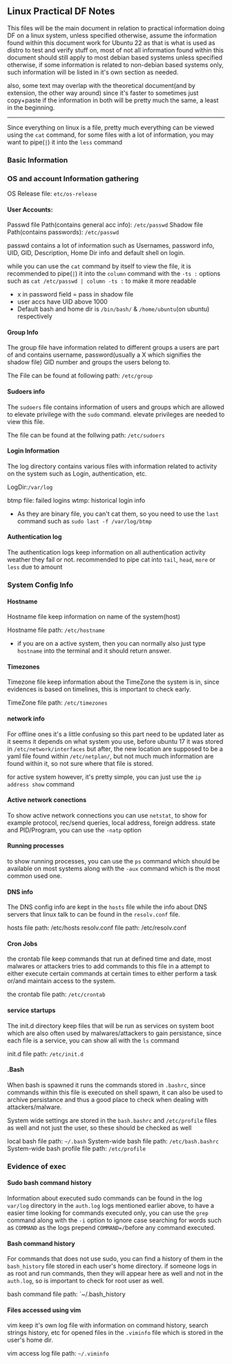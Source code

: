 ## Linux Practical DF Notes

This files will be the main document in relation to practical information doing DF on a linux system, unless specified otherwise, assume the information found within this document work for Ubuntu 22 as that is what is used as distro to test and verify stuff on, most of not all information found within this document should still apply to most debian based systems unless specified otherwise, if some information is related to non-debian based systems only, such information will be listed in it's own section as needed.

also, some text may overlap with the theoretical document(and by extension, the other way around) since it's faster to sometimes just copy+paste if the information in both will be pretty much the same, a least in the beginning.

-------------------------------------------------------------------------

Since everything on linux is a file, pretty much everything can be viewed using the `cat` command, for some files with a lot of information, you may want to pipe(`|`) it into the `less` command


### Basic Information

### OS and account Information gathering

OS Release file: `etc/os-release`

#### User Accounts:

Passwd file Path(contains general acc info): `/etc/passwd`
Shadow file Path(contains passwords): `/etc/passwd`

passwd contains a lot of information such as Usernames, password info, UID, GID, Description, Home Dir info and default shell on login.

while you can use the `cat` command by itself to view the file, it is recommended to pipe(`|`) it into the `column` command with the `-ts :` options such as `cat /etc/passwd | column -ts :` to make it more readable

+ x in password field = pass in shadow file
+ user accs have UID above 1000
+ Default bash and home dir is `/bin/bash/` & `/home/ubuntu`(on ubuntu) respectively

#### Group Info

The group file have information related to different groups a users are part of and contains username, password(usually a X which signifies the shadow file) GID number and groups the users belong to.

The File can be found at following path: `/etc/group`

#### Sudoers info

The `sudoers` file contains information of users and groups which are allowed to elevate privilege with the `sudo` command. elevate privileges are needed to view this file.

The file can be found at the follwing path: `/etc/sudoers`

#### Login Information

The log directory contains various files with information related to activity on the system such as Login, authentication, etc. 

LogDir:`/var/log`

btmp file: failed logins 
wtmp: historical login info

+ As they are binary file, you can't cat them, so you need to use the `last` command such as `sudo last -f /var/log/btmp`

#### Authentication log

The authentication logs keep information on all authentication activity weather they fail or not. recommended to pipe cat into `tail`, `head`, `more` or `less` due to amount

### System Config Info

#### Hostname

Hostname file keep information on name of the system(host)

Hostname file path: `/etc/hostname`

+ if you are on a active system, then you can normally also just type `hostname` into the terminal and it should return answer.

#### Timezones

Timezone file keep information about the TimeZone the system is in, since evidences is based on timelines, this is important to check early.

TimeZone file path: `/etc/timezones`

#### network info

For offline ones it's a little confusing so this part need to be updated later as it seems it depends on what system you use, before ubuntu 17 it was stored in `/etc/network/interfaces` but after, the new location are supposed to be a yaml file found within `/etc/netplan/`, but not much much information are found within it, so not sure where that file is stored.   

for active system however, it's pretty simple, you can just use the `ip address show` command

#### Active network conections

To show active network connections you can use `netstat`, to show for example protocol, rec/send queries, local address, foreign address. state and PID/Program, you can use the `-natp` option

#### Running processes

to show running processes, you can use the `ps` command which should be available on most systems along with the `-aux` command which is the most common used one.

#### DNS info

The DNS config info are kept in the `hosts` file while the info about DNS servers that linux talk to can be found in the `resolv.conf` file.

hosts file path: /etc/hosts
resolv.conf file path: /etc/resolv.conf

#### Cron Jobs

the crontab file keep commands that run at defined time and date, most malwares or attackers tries to add commands to this file in a attempt to either execute certain commands at certain times to either perform a task or/and maintain access to the system.

the crontab file path: `/etc/crontab`

#### service startups

The init.d directory keep files that will be run as services on system boot which are also often used by malwares/attackers to gain persistance, since each file is a service, you can show all with the `ls` command

init.d file path: `/etc/init.d`

#### .Bash

When bash is spawned it runs the commands stored in `.bashrc`, since commands within this file is executed on shell spawn, it can also be used to archive persistance and thus a good place to check when dealing with attackers/malware.

System wide settings are stored in the `bash.bashrc` and `/etc/profile` files as well and not just the user, so these should be checked as well

local bash file path: `~/.bash`
System-wide bash file path: `/etc/bash.bashrc`
System-wide bash profile file path: `/etc/profile`


### Evidence of exec

#### Sudo bash command history

Information about executed sudo commands can be found in the log `var/log` directory in the `auth.log` logs mentioned earlier above, to have a easier time looking for commands executed only, you can use the `grep` command along with the `-i` option to ignore case searching for words such as `COMMAND` as the logs prepend `COMMAND=/`before any command executed.

#### Bash command history

For commands that does not use sudo, you can find a history of them in the `bash_history` file stored in each user's home directory. if someone logs in as root and run commands, then they will appear here as well and not in the `auth.log`, so is important to check for root user as well.

bash command file path: `~/.bash_history

#### Files accessed using vim

vim keep it's own log file with information on command history, search strings history, etc for opened files in the `.viminfo` file which is stored in the user's home dir.

vim access log file path: `~/.viminfo` 
